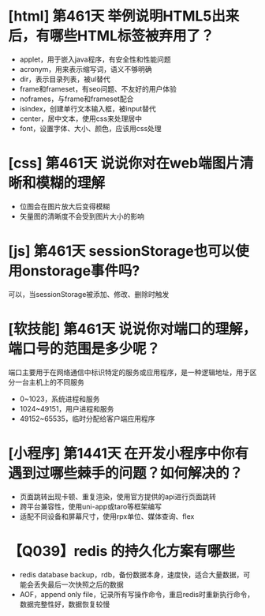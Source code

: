 # [html] 第461天 举例说明HTML5出来后，有哪些HTML标签被弃用了？

- applet，用于嵌入java程序，有安全性和性能问题
- acronym，用来表示缩写词，语义不够明确
- dir，表示目录列表，被ul替代
- frame和frameset，有seo问题、不友好的用户体验
- noframes，与frame和frameset配合
- isindex，创建单行文本输入框，被input替代
- center，居中文本，使用css来处理居中
- font，设置字体、大小、颜色，应该用css处理

# [css] 第461天 说说你对在web端图片清晰和模糊的理解

- 位图会在图片放大后变得模糊
- 矢量图的清晰度不会受到图片大小的影响

# [js] 第461天 sessionStorage也可以使用onstorage事件吗?

可以，当sessionStorage被添加、修改、删除时触发

# [软技能] 第461天 说说你对端口的理解，端口号的范围是多少呢？

端口主要用于在网络通信中标识特定的服务或应用程序，是一种逻辑地址，用于区分一台主机上的不同服务
- 0~1023，系统进程和服务
- 1024~49151，用户进程和服务
- 49152~65535，临时分配给客户端应用程序

# [小程序] 第1441天 在开发小程序中你有遇到过哪些棘手的问题？如何解决的？

- 页面跳转出现卡顿、重复渲染，使用官方提供的api进行页面跳转
- 跨平台兼容性，使用uni-app或taro等框架编写
- 适配不同设备和屏幕尺寸，使用rpx单位、媒体查询、flex

# 【Q039】redis 的持久化方案有哪些

- redis database backup，rdb，备份数据本身，速度快，适合大量数据，可能会丢失最后一次快照之后的数据
- AOF，append only file，记录所有写操作命令，重启redis时重新执行命令，数据完整性好，数据恢复较慢
